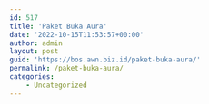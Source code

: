```yaml
---
id: 517
title: 'Paket Buka Aura'
date: '2022-10-15T11:53:57+00:00'
author: admin
layout: post
guid: 'https://bos.awn.biz.id/paket-buka-aura/'
permalink: /paket-buka-aura/
categories:
    - Uncategorized
---
```


